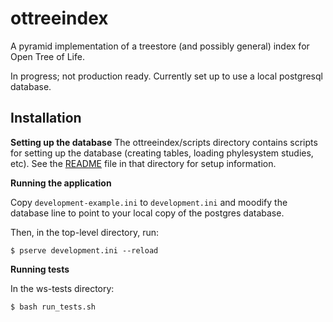 # ottreeindex

A pyramid implementation of a treestore (and possibly general) index for Open Tree of Life.

In progress; not production ready. Currently set up to use a local postgresql database.

## Installation

**Setting up the database**
The ottreeindex/scripts directory contains scripts for setting up the database
(creating tables, loading phylesystem studies, etc). See the [README](https://github.com/OpenTreeOfLife/ottreeindex/blob/master/ottreeindex/scripts/README.md) file in that directory for setup information.

**Running the application**

Copy `development-example.ini` to `development.ini` and moodify the database line to point to your local copy of the postgres database.

Then, in the top-level directory, run:

```
$ pserve development.ini --reload
```

**Running tests**

In the ws-tests directory:

```
$ bash run_tests.sh
```
